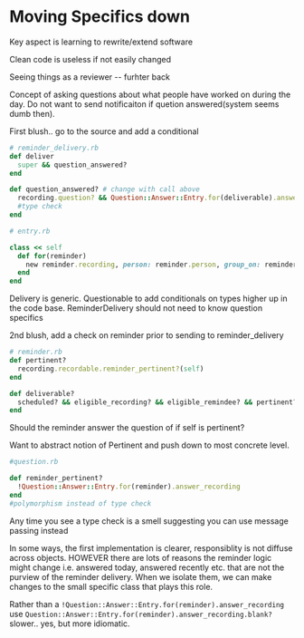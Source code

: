 # Moving Specifics down

Key aspect is learning to rewrite/extend software

Clean code is useless if not easily changed

Seeing things as a reviewer -- furhter back

Concept of asking questions about what people have worked on during the day. Do not want to send notificaiton if quetion answered(system seems dumb then).

First blush.. go to the source and add a conditional

```ruby
# reminder_delivery.rb
def deliver
  super && question_answered?
end

def question_answered? # change with call above
  recording.question? && Question::Answer::Entry.for(deliverable).answer_recording
  #type check
end

# entry.rb

class << self
  def for(reminder)
    new reminder.recording, person: reminder.person, group_on: reminder.localized_remind_at.to_date
  end
end
```

Delivery is generic. Questionable to add conditionals on types higher up in the code base. ReminderDelivery should not need to know question specifics

2nd blush, add a check on reminder prior to sending to reminder_delivery

```ruby
# reminder.rb
def pertinent?
  recording.recordable.reminder_pertinent?(self)
end

def deliverable?
  scheduled? && eligible_recording? && eligible_remindee? && pertinent?
end
```

Should the reminder answer the question of if self is pertinent?

Want to abstract notion of Pertinent and push down to most concrete level.

```ruby
#question.rb

def reminder_pertinent?
  !Question::Answer::Entry.for(reminder).answer_recording
end
#polymorphism instead of type check
```

Any time you see a type check is a smell suggesting you can use message passing instead

In some ways, the first implementation is clearer, responsiblity is not diffuse across objects. HOWEVER there are lots of reasons the reminder logic might change i.e. answered today, answered recently etc. that are not the purview of the reminder delivery. When we isolate them, we can make changes to the small specific class that plays this role.

Rather than a `!Question::Answer::Entry.for(reminder).answer_recording` use `Question::Answer::Entry.for(reminder).answer_recording.blank?` slower.. yes, but more idiomatic.
